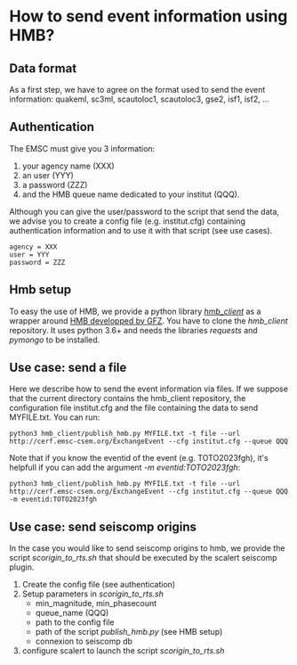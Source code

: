 # How to send event information using HMB?

## Data format
As a first step, we have to agree on the format used to send the event information: quakeml, sc3ml, scautoloc1, scautoloc3, gse2, isf1, isf2, ...

## Authentication
The EMSC must give you 3 information:
 1. your agency name (XXX)
 1. an user (YYY)
 2. a password (ZZZ) 
 3. and the HMB queue name dedicated to your institut (QQQ).

Although you can give the user/password to the script that send the data, we advise you to create a config file (e.g. institut.cfg) containing authentication information and to use it with that script (see use cases).

    agency = XXX
    user = YYY
    password = ZZZ

## Hmb setup
To easy the use of HMB, we provide a python library [*hmb_client*](https://github.com/EMSC-CSEM/hmb_client) as a wrapper around [HMB developped by GFZ](https://geofon.gfz-potsdam.de/software/httpmsgbus/). You have to clone the *hmb_client* repository. It uses python 3.6+ and needs the libraries *requests* and *pymongo* to be installed.

## Use case: send a file 
Here we describe how to send the event information via files. If we suppose that the current directory contains the hmb_client repository, the configuration file institut.cfg and the file containing the data to send MYFILE.txt. You can run:

    python3 hmb_client/publish_hmb.py MYFILE.txt -t file --url http://cerf.emsc-csem.org/ExchangeEvent --cfg institut.cfg --queue QQQ

Note that if you know the eventid of the event (e.g. TOTO2023fgh), it's helpfull if you can add the argument *-m eventid:TOTO2023fgh*: 

    python3 hmb_client/publish_hmb.py MYFILE.txt -t file --url http://cerf.emsc-csem.org/ExchangeEvent --cfg institut.cfg --queue QQQ -m eventid:TOTO2023fgh

## Use case: send seiscomp origins
In the case you would like to send seiscomp origins to hmb, we provide the script *scorigin_to_rts.sh* that should be executed by the scalert seiscomp plugin.

 1. Create the config file (see authentication)
 2. Setup parameters in *scorigin_to_rts.sh*
    - min_magnitude, min_phasecount
    - queue_name (QQQ)
    - path to the config file
    - path of the script *publish_hmb.py* (see HMB setup)
    - connexion to seiscomp db
 3. configure scalert to launch the script *scorigin_to_rts.sh*
